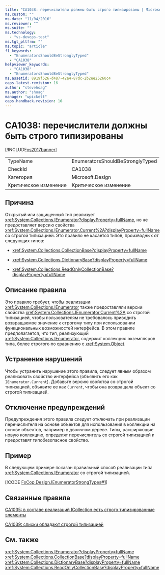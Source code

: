 ```yaml
---
title: "CA1038: перечислители должны быть строго типизированы | Microsoft Docs"
ms.custom: ""
ms.date: "11/04/2016"
ms.reviewer: ""
ms.suite: ""
ms.technology: 
  - "vs-devops-test"
ms.tgt_pltfrm: ""
ms.topic: "article"
f1_keywords: 
  - "EnumeratorsShouldBeStronglyTyped"
  - "CA1038"
helpviewer_keywords: 
  - "CA1038"
  - "EnumeratorsShouldBeStronglyTyped"
ms.assetid: 8919f526-d487-42a4-87dc-2b2ee25260c4
caps.latest.revision: 16
author: "stevehoag"
ms.author: "shoag"
manager: "wpickett"
caps.handback.revision: 16
---
```

# CA1038: перечислители должны быть строго типизированы
[!INCLUDE[vs2017banner](../code-quality/includes/vs2017banner.md)]

|||  
|-|-|  
|TypeName|EnumeratorsShouldBeStronglyTyped|  
|CheckId|CA1038|  
|Категория|Microsoft.Design|  
|Критическое изменение|Критическое изменение|  
  
## Причина  
 Открытый или защищенный тип реализует <xref:System.Collections.IEnumerator?displayProperty=fullName>, но не предоставляет версию свойства <xref:System.Collections.IEnumerator.Current%2A?displayProperty=fullName> со строгой типизацией.  Это правило не касается типов, производных от следующих типов:  
  
-   <xref:System.Collections.CollectionBase?displayProperty=fullName>  
  
-   <xref:System.Collections.DictionaryBase?displayProperty=fullName>  
  
-   <xref:System.Collections.ReadOnlyCollectionBase?displayProperty=fullName>  
  
## Описание правила  
 Это правило требует, чтобы реализации <xref:System.Collections.IEnumerator> также предоставляли версии свойства <xref:System.Collections.IEnumerator.Current%2A> со строгой типизацией, чтобы пользователям не требовалось приводить возвращаемое значение к строгому типу при использовании функциональных возможностей интерфейса.  В этом правиле предполагается, что тип, реализующий <xref:System.Collections.IEnumerator>, содержит коллекцию экземпляров типа, более строгого по сравнению с <xref:System.Object>.  
  
## Устранение нарушений  
 Чтобы устранить нарушение этого правила, следует явным образом реализовать свойство интерфейса \(объявить его как `IEnumerator.Current`\).  Добавьте версию свойства со строгой типизацией, объявите ее как `Current`, чтобы она возвращала объект со строгой типизацией.  
  
## Отключение предупреждений  
 Предупреждения этого правила следует отключать при реализации перечислителя на основе объектов для использования в коллекции на основе объектов, например в двоичном дереве.  Типы, расширяющие новую коллекцию, определят перечислитель со строгой типизацией и предоставят типобезопасное свойство.  
  
## Пример  
 В следующем примере показан правильный способ реализации типа <xref:System.Collections.IEnumerator> со строгой типизацией.  
  
 [!CODE [FxCop.Design.IEnumeratorStrongTypes#1](../CodeSnippet/VS_Snippets_CodeAnalysis/FxCop.Design.IEnumeratorStrongTypes#1)]  
  
## Связанные правила  
 [CA1035: в составе реализаций ICollection есть строго типизированные элементы](../code-quality/ca1035-icollection-implementations-have-strongly-typed-members.md)  
  
 [CA1039: списки обладают строгой типизацией](../code-quality/ca1039-lists-are-strongly-typed.md)  
  
## См. также  
 <xref:System.Collections.IEnumerator?displayProperty=fullName>   
 <xref:System.Collections.CollectionBase?displayProperty=fullName>   
 <xref:System.Collections.DictionaryBase?displayProperty=fullName>   
 <xref:System.Collections.ReadOnlyCollectionBase?displayProperty=fullName>